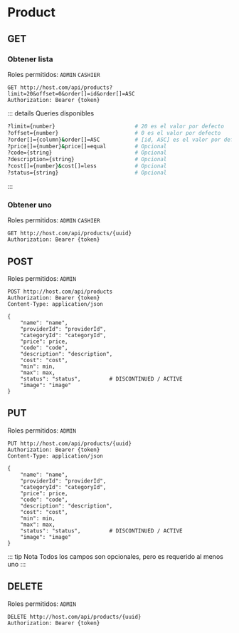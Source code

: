 # Product

## GET

### Obtener lista

Roles permitidos: `ADMIN` `CASHIER`
```
GET http://host.com/api/products?limit=20&offset=0&order[]=id&order[]=ASC
Authorization: Bearer {token}
```
::: details Queries disponibles
```sh
?limit={number}                         # 20 es el valor por defecto
?offset={number}                        # 0 es el valor por defecto
?order[]={column}&order[]=ASC           # [id, ASC] es el valor por defecto
?price[]={number}&price[]=equal         # Opcional
?code={string}                          # Opcional
?description={string}                   # Opcional
?cost[]={number}&cost[]=less            # Opcional
?status={string}                        # Opcional
```
:::

### Obtener uno

Roles permitidos: `ADMIN` `CASHIER`
```
GET http://host.com/api/products/{uuid}
Authorization: Bearer {token}
```

## POST

Roles permitidos: `ADMIN`
```
POST http://host.com/api/products
Authorization: Bearer {token}
Content-Type: application/json

{
    "name": "name",
    "providerId": "providerId",
    "categoryId": "categoryId",
    "price": price,
    "code": "code",
    "description": "description",
    "cost": "cost",
    "min": min,
    "max": max,
    "status": "status",         # DISCONTINUED / ACTIVE
    "image": "image"
}
```

## PUT

Roles permitidos: `ADMIN`
```
PUT http://host.com/api/products/{uuid}
Authorization: Bearer {token}
Content-Type: application/json

{
    "name": "name",
    "providerId": "providerId",
    "categoryId": "categoryId",
    "price": price,
    "code": "code",
    "description": "description",
    "cost": "cost",
    "min": min,
    "max": max,
    "status": "status",         # DISCONTINUED / ACTIVE
    "image": "image"
}
```

::: tip Nota
Todos los campos son opcionales, pero es requerido al menos uno
:::

## DELETE

Roles permitidos: `ADMIN`
```
DELETE http://host.com/api/products/{uuid}
Authorization: Bearer {token}
```